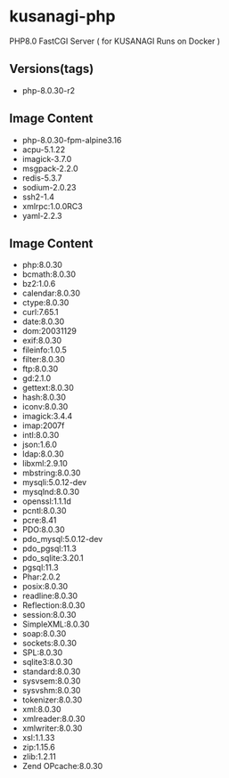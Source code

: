 # kusanagi-php
PHP8.0 FastCGI Server ( for KUSANAGI Runs on Docker )

## Versions(tags)
- php-8.0.30-r2

## Image Content
- php-8.0.30-fpm-alpine3.16
- acpu-5.1.22
- imagick-3.7.0
- msgpack-2.2.0
- redis-5.3.7
- sodium-2.0.23
- ssh2-1.4
- xmlrpc:1.0.0RC3
- yaml-2.2.3

## Image Content
- php:8.0.30
- bcmath:8.0.30
- bz2:1.0.6
- calendar:8.0.30
- ctype:8.0.30
- curl:7.65.1
- date:8.0.30
- dom:20031129
- exif:8.0.30
- fileinfo:1.0.5
- filter:8.0.30
- ftp:8.0.30
- gd:2.1.0
- gettext:8.0.30
- hash:8.0.30
- iconv:8.0.30
- imagick:3.4.4
- imap:2007f
- intl:8.0.30
- json:1.6.0
- ldap:8.0.30
- libxml:2.9.10
- mbstring:8.0.30
- mysqli:5.0.12-dev
- mysqlnd:8.0.30
- openssl:1.1.1d
- pcntl:8.0.30
- pcre:8.41
- PDO:8.0.30
- pdo_mysql:5.0.12-dev
- pdo_pgsql:11.3
- pdo_sqlite:3.20.1
- pgsql:11.3
- Phar:2.0.2
- posix:8.0.30
- readline:8.0.30
- Reflection:8.0.30
- session:8.0.30
- SimpleXML:8.0.30
- soap:8.0.30
- sockets:8.0.30
- SPL:8.0.30
- sqlite3:8.0.30
- standard:8.0.30
- sysvsem:8.0.30
- sysvshm:8.0.30
- tokenizer:8.0.30
- xml:8.0.30
- xmlreader:8.0.30
- xmlwriter:8.0.30
- xsl:1.1.33
- zip:1.15.6
- zlib:1.2.11
- Zend OPcache:8.0.30

